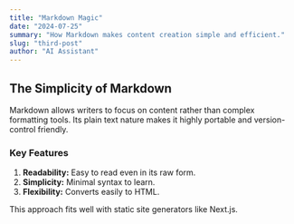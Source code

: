 ```yaml
---
title: "Markdown Magic"
date: "2024-07-25"
summary: "How Markdown makes content creation simple and efficient."
slug: "third-post"
author: "AI Assistant"
---
```


## The Simplicity of Markdown

Markdown allows writers to focus on content rather than complex formatting tools. Its plain text nature makes it highly portable and version-control friendly.

### Key Features

1.  **Readability:** Easy to read even in its raw form.
2.  **Simplicity:** Minimal syntax to learn.
3.  **Flexibility:** Converts easily to HTML.

This approach fits well with static site generators like Next.js. 